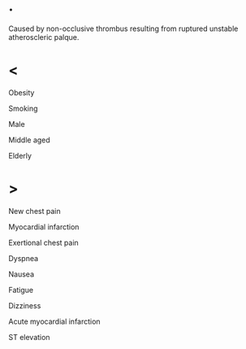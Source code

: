 # .

Caused by non-occlusive thrombus resulting from ruptured unstable atheroscleric palque.

# <

Obesity

Smoking

Male

Middle aged

Elderly

# >

New chest pain

Myocardial infarction

Exertional chest pain

Dyspnea

Nausea

Fatigue

Dizziness

Acute myocardial infarction

ST elevation
